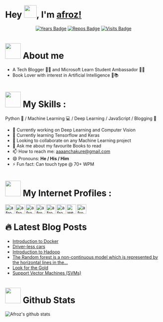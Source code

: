 # Hey <img src="https://github.com/afrozchakure/afrozchakure/blob/master/assets/wave.gif" width="40px">, I'm [afroz!](https://github.com/afrozchakure) 

<div align="center">

[![Years Badge](https://badges.pufler.dev/years/afrozchakure)](https://badges.pufler.dev)
[![Repos Badge](https://badges.pufler.dev/repos/afrozchakure)](https://badges.pufler.dev)
[![Visits Badge](https://badges.pufler.dev/visits/afrozchakure/Internity-Summer-Internship-Work)](https://badges.pufler.dev)

</div>

# <img src="https://media.giphy.com/media/VgCDAzcKvsR6OM0uWg/giphy.gif" width="50" draggable="false" > About me 
- A Tech Blogger 👨‍💻 and Microsoft Learn Student Ambassador 👨‍🎓
- Book Lover with interest in Artificial Intelligence 🤖📚  

# <img src="https://media.giphy.com/media/WUlplcMpOCEmTGBtBW/giphy.gif" width="50"> My Skills :
Python 🐍 / Machine Learning 💻 / Deep Learning / JavaScript / Blogging 💖

- 🔭 Currently working on Deep Learning and Computer Vision 
- 🌱 Currently learning Tensorflow and Keras 
- 👯 Looking to collaborate on any Machine Learning project
- 💬 Ask me about my favourite Books to read 
- 📫 How to reach me: aaaanchakure@gmail.com 
- 😄 Pronouns: **He / His / Him** 
- ⚡ Fun fact: Can touch type @ 70+ WPM

# <img src="https://giphy.com/gifs/T5nP7Nwu5FzMc" width="50"> My Internet Profiles :  

<!-- Github -->
<a href="https://github.com/afrozchakure">
  <img align="left" alt="afrozchakure's github" width="30px" src="https://image.flaticon.com/icons/svg/2111/2111432.svg" draggable="false" />
</a> 
<!-- Medium -->
<a href="https://medium.com/@aaaanchakure">
  <img align="left" alt="afrozchakure's Medium" width="30px" src="https://github.com/afrozchakure/afrozchakure/blob/master/logos/medium-brands.svg" draggable="false" />
</a> 
<!-- Hackerrank -->
<a href="https://www.hackerrank.com/aaaanchakure?hr_r=1">
  <img align="left" alt="afroz's Hackerrank" width="30px" src="https://assets.brandfolder.com/y9ol94wb/v/331198/view@2x.png?v=1591971279" draggable="false" />
</a>
<!-- Hacker Noon -->
<a href="https://hackernoon.com/u/afroz-chakure">
  <img align="left" alt="afroz's Hackerrank" width="30px" src="https://github.com/afrozchakure/afrozchakure/blob/master/logos/hackernoon.jpeg" draggable="false" />
</a>
<!-- Stack Overflow -->
<a href="https://stackoverflow.com/users/10404589/afroz-chakure">
  <img align="left" alt="afroz's Hackerrank" width="30px" src="https://github.com/afrozchakure/afrozchakure/blob/master/logos/stackoverflow.png" draggable="false" />
</a>
<!-- Linkedin -->
<img href="https://www.linkedin.com/in/afroz-chakure-489780168/" align="left" alt="afrozchakure | LinkedIn" width="30px" src="https://github.com/afrozchakure/afrozchakure/blob/master/logos/linkedin.jpg" draggable="false"/>
<!-- Website -->
<img href="https://hardtasksin.wordpress.com" align="left" src='https://cdn.jsdelivr.net/npm/simple-icons@3.0.1/icons/icloud.svg' alt='website' width='30px' draggable="false">
<!-- Youtube -->
<img href="https://www.youtube.com/channel/UCPmy03SOvaSa7rFbp6x31Hw?view_as=subscriber" align="left" alt="afrozchakure | YouTube" width="30px" src="https://cdn.jsdelivr.net/npm/simple-icons@v3/icons/youtube.svg" draggable="false"/><br>

# 🔥 Latest Blog Posts
<!-- Medium:START -->
- [Introduction to Docker](https://medium.com/swlh/introduction-to-docker-96aad5eabb30?source=rss-e956e8d58684------2)
- [Driver-less cars](https://towardsdatascience.com/driver-less-cars-ec8c22b5187a?source=rss-e956e8d58684------2)
- [Introduction to Hadoop](https://towardsdatascience.com/introduction-to-hadoop-bd305512a28c?source=rss-e956e8d58684------2)
- [The Random forest is a non-continuous model which is represented by the horizontal lines in the…](https://medium.com/@aaaanchakure/the-random-forest-is-a-non-continous-model-which-is-represented-by-the-horizontal-lines-in-the-aadd49864ae2?source=rss-e956e8d58684------2)
- [Look for the Gold](https://medium.com/@aaaanchakure/look-for-the-gold-8bbe23757d64?source=rss-e956e8d58684------2)
- [Support Vector Machines (SVMs)](https://towardsdatascience.com/support-vector-machines-svms-4bcccbd78369?source=rss-e956e8d58684------2)
<!-- Medium:END -->

# <img src="https://giphy.com/gifs/35B3Val0pYgtpScqsz" width="50"> Github Stats
<p align="left">

![Afroz's github stats](https://github-readme-stats.vercel.app/api?username=afrozchakure&show_icons=true&theme=radical)
</p>